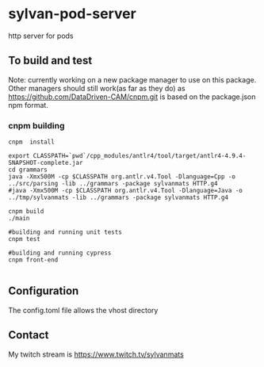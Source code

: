 # sylvan-pod-server
http server for pods

## To build and test

Note: currently working on a new package manager to use on this package.  Other managers should still 
work(as far as they do) as https://github.com/DataDriven-CAM/cnpm.git is based on the package.json npm format.

### cnpm building

```
cnpm  install

export CLASSPATH=`pwd`/cpp_modules/antlr4/tool/target/antlr4-4.9.4-SNAPSHOT-complete.jar
cd grammars
java -Xmx500M -cp $CLASSPATH org.antlr.v4.Tool -Dlanguage=Cpp -o ../src/parsing -lib ../grammars -package sylvanmats HTTP.g4
#java -Xmx500M -cp $CLASSPATH org.antlr.v4.Tool -Dlanguage=Java -o ../tmp/sylvanmats -lib ../grammars -package sylvanmats HTTP.g4

cnpm build
./main

#building and running unit tests
cnpm test

#building and running cypress
cnpm front-end


```

## Configuration

The config.toml file allows the vhost directory

## Contact

My twitch stream is https://www.twitch.tv/sylvanmats